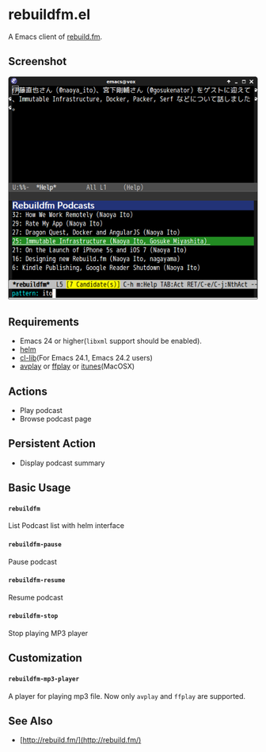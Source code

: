 # rebuildfm.el

A Emacs client of [rebuild.fm](http://rebuild.fm/).


## Screenshot

![rebuildfm](image/rebuildfm.png)


## Requirements

* Emacs 24 or higher(`libxml` support should be enabled).
* [helm](https://github.com/emacs-helm/helm)
* [cl-lib](http://elpa.gnu.org/packages/cl-lib.html)(For Emacs 24.1, Emacs 24.2 users)
* [avplay](https://libav.org/avplay.html) or [ffplay](http://www.ffmpeg.org/ffplay.html) or [itunes](http://www.apple.com/itunes/)(MacOSX)


## Actions

* Play podcast
* Browse podcast page

## Persistent Action

* Display podcast summary


## Basic Usage

#### `rebuildfm`

List Podcast list with helm interface

#### `rebuildfm-pause`

Pause podcast

#### `rebuildfm-resume`

Resume podcast

#### `rebuildfm-stop`

Stop playing MP3 player


## Customization

#### `rebuildfm-mp3-player`

A player for playing mp3 file. Now only `avplay` and `ffplay` are supported.


## See Also

- [http://rebuild.fm/](http://rebuild.fm/)
